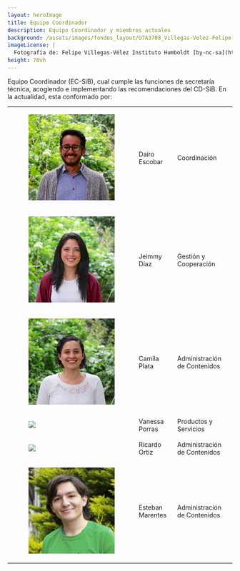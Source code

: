 ```yaml
---
layout: heroImage
title: Equipo Coordinador
description: Equipo Coordinador y miembros actuales
background: /assets/images/fondos_layout/O7A3708_Villegas-Velez-Felipe.jpg
imageLicense: |
  Fotografía de: Felipe Villegas-Vélez Instituto Humboldt [by-nc-sa](https://creativecommons.org/licenses/by-nc-sa/3.0/) 
height: 70vh
---
```


Equipo Coordinador (EC-SiB), cual cumple las funciones de secretaría técnica, acogiendo e implementando las recomendaciones del CD-SiB.
En la actualidad, esta conformado por:


|           |            |              |
|-----------|------------| -------------|
|<figure class="image is-128x128"><img class="is-rounded" src="/acercade/imagenes/equipocoordinador/EC-SiB-DairoEscobar.jpg"></figure> |Dairo Escobar| Coordinación |
|<figure class="image is-128x128"><img class="is-rounded" src="/acercade/imagenes/equipocoordinador/EC-SiB-JeimmyDiaz.jpg"></figure> |Jeimmy Díaz | Gestión y Cooperación |
|<figure class="image is-128x128"><img class="is-rounded" src="/acercade/imagenes/equipocoordinador/EC-SiB-CamilaPlata.jpg"></figure> |Camila Plata | Administración de Contenidos |
|<figure class="image is-128x128"><img class="is-rounded" src="/acercade/imagenes/equipocoordinador/VanessaPorras.jpg"></figure> |Vanessa Porras | Productos y Servicios |
|<figure class="image is-128x128"><img class="is-rounded" src="/acercade/imagenes/equipocoordinador/RicardoOrtiz.jpg"></figure> |Ricardo Ortiz | Administración de Contenidos |
|<figure class="image is-128x128"><img class="is-rounded" src="/acercade/imagenes/equipocoordinador/EC-SiB-EstebanMarentes.jpg"></figure> |Esteban Marentes | Administración de Contenidos |
